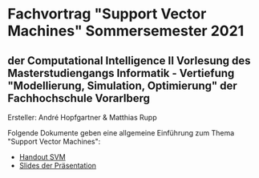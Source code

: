 # Fachvortrag "Support Vector Machines" Sommersemester 2021
## der Computational Intelligence II Vorlesung des Masterstudiengangs Informatik - Vertiefung "Modellierung, Simulation, Optimierung" der Fachhochschule Vorarlberg

Ersteller: André Hopfgartner & Matthias Rupp

Folgende Dokumente geben eine allgemeine Einführung zum Thema "Support Vector Machines":
- [Handout SVM](handout/svm_handout.pdf)
- [Slides der Präsentation](presentation/svm_presentation.pdf)
